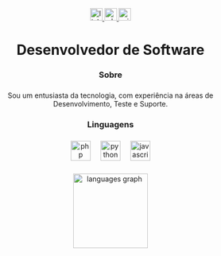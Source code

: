 <div align="center">
  <a href="https://www.linkedin.com/in/thiagow327/" target="_blank">
    <img src="https://img.shields.io/static/v1?message=LinkedIn&logo=linkedin&label=&color=0077B5&logoColor=white&labelColor=&style=for-the-badge" height="25" alt="linkedin logo"  />
  </a>
  <a href="https://wa.me/+5511990025253" target="_blank">
    <img src="https://img.shields.io/static/v1?message=Whatsapp&logo=whatsapp&label=&color=25D366&logoColor=white&labelColor=&style=for-the-badge" height="25" alt="whatsapp logo"  />
  </a>
  <a href="mailto:thiagosilva327@live.com?subject=&body=" target="_blank">
    <img src="https://img.shields.io/static/v1?message=Outlook&logo=microsoft-outlook&label=&color=0078D4&logoColor=white&labelColor=&style=for-the-badge" height="25" alt="microsoft-outlook logo"  />
  </a>
</div>

###

<h1 align="center">Desenvolvedor de Software</h1>

###

<h3 align="center">Sobre</h3>

###

<p align="center">Sou um entusiasta da tecnologia, com experiência na áreas de Desenvolvimento, Teste e Suporte.</p>

###

<h3 align="center">Linguagens</h3>

###

<div align="center">
  <img src="https://skillicons.dev/icons?i=php" height="40" alt="php logo"  />
  <img width="12" />
  <img src="https://skillicons.dev/icons?i=py" height="40" alt="python logo"  />
  <img width="12" />
  <img src="https://skillicons.dev/icons?i=js" height="40" alt="javascript logo"  />
</div>

###

<div align="center">
  <img src="https://github-readme-stats.vercel.app/api/top-langs?username=thiagow327&locale=pt-br&hide_title=true&layout=compact&card_width=320&langs_count=5&theme=dracula&hide_border=false&order=2&custom_title=Linguagens" height="150" alt="languages graph"  />
</div>

###

